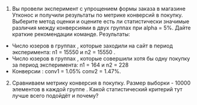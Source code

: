 1. Вы провели эксперимент c упрощением формы заказа в магазине Утконос и получили результаты по метрике конверсий в покупку. Выберите метод оценки и оцените есть ли статистически значимые различия между конверсиями в двух группах при alpha = 5%. 
Дайте краткие рекомендации команде.
Результаты: 
- Число юзеров в группах , которые заходили на сайт в период эксперимента: n1 = 15550 и n2 = 15550 . 
- Число юзеров в группах , которые совершили хотя бы одну покупку за период эксперимента: n1 = 164 и n2 = 228 
- Конверсии : conv1 = 1.05% conv2 = 1.47%.

2. Сравниваем метрику конверсия в покупку. Размер выборки - 10000 элементов в каждой группе . Какой статистический критерий тут лучше всего подойдёт и почему?
